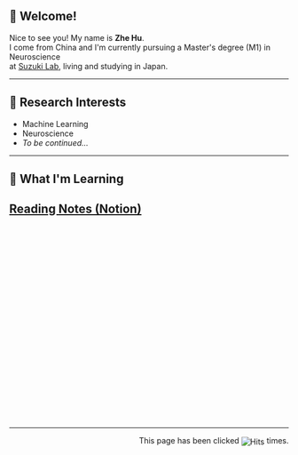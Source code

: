 ## 👋 Welcome!


Nice to see you! My name is **Zhe Hu**.  
I come from China and I'm currently pursuing a Master's degree (M1) in Neuroscience  
at <a href="https://sites.google.com/view/szklab" target="_blank" rel="noopener noreferrer">Suzuki Lab</a>, living and studying in Japan.




---

## 🧠 Research Interests

- Machine Learning  
- Neuroscience  
- *To be continued...*
---

## 📖 What I'm Learning

<a href="https://www.notion.so/210b53648e9180d9816df03c3f8055f7?v=210b53648e9180d19a9d000ca3071a3f&source=copy_link" target="_blank" rel="noopener noreferrer">Reading Notes (Notion)</a>
---
<br><br><br><br><br><br><br><br><br><br><br><br><br><br><br><br><br><br><br>
<hr style="margin-top: 40px;">

<div style="text-align: right;">
  This page has been clicked 
  <a href="https://hits.sh/huzhe3566.com/" style="text-decoration: none;">
    <img alt="Hits" src="https://hits.sh/huzhe3566.com.svg" style="vertical-align: middle;">
  </a> times.
</div>

